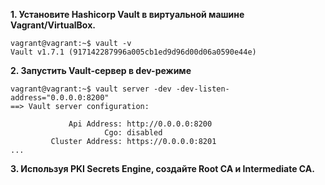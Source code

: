 **1. Установите Hashicorp Vault в виртуальной машине Vagrant/VirtualBox.**  
```
vagrant@vagrant:~$ vault -v
Vault v1.7.1 (917142287996a005cb1ed9d96d00d06a0590e44e)
```
**2. Запустить Vault-сервер в dev-режиме** 
```
vagrant@vagrant:~$ vault server -dev -dev-listen-address="0.0.0.0:8200"
==> Vault server configuration:

             Api Address: http://0.0.0.0:8200
                     Cgo: disabled
         Cluster Address: https://0.0.0.0:8201
...
```
**3. Используя PKI Secrets Engine, создайте Root CA и Intermediate CA.**  
```

```
